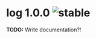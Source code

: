 
# log 1.0.0 ![stable](https://img.shields.io/badge/stability-stable-4EBA0F.svg?style=flat)

**TODO:** Write documentation?!
